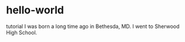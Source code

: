 # hello-world
tutorial
I was born a long time ago in Bethesda, MD.  I went to Sherwood High School.
